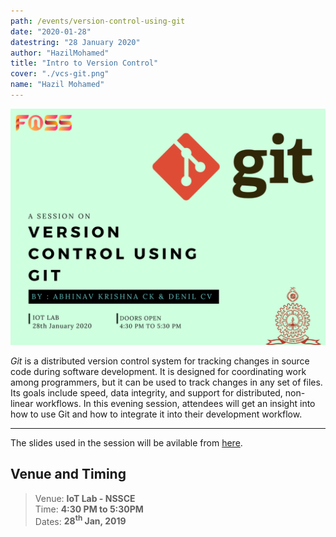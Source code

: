 ```yaml
---
path: /events/version-control-using-git
date: "2020-01-28"
datestring: "28 January 2020"
author: "HazilMohamed"
title: "Intro to Version Control"
cover: "./vcs-git.png"
name: "Hazil Mohamed"
---
```


![Poster](./vcs-git.png)

*Git* is a distributed version control system for tracking changes in source code during software development. It is designed for coordinating work among programmers, but it can be used to track changes in any set of files. Its goals include speed, data integrity, and support for distributed, non-linear workflows. In this evening session, attendees will get an insight into how to use Git and how to integrate it into their development workflow.

---
The slides used in the session will be avilable from [here](https://gitlab.com/fossnss/foss-session-slides). 


## Venue and Timing

> Venue: **IoT Lab - NSSCE <br>**
> Time: **4:30 PM to 5:30PM <br>**
> Dates: **28<sup>th</sup> Jan, 2019**
